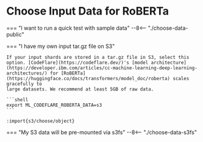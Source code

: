 # Choose Input Data for RoBERTa

=== "I want to run a quick test with sample data"
    --8<-- "./choose-data-public"
    
=== "I have my own input tar.gz file on S3"
    
    If your input shards are stored in a tar.gz file in S3, select this option. [CodeFlare](https://codeflare.dev/)'s [model architecture](https://developer.ibm.com/articles/cc-machine-learning-deep-learning-architectures/) for [RoBERTa](https://huggingface.co/docs/transformers/model_doc/roberta) scales gracefully to
    large datasets. We recommend at least 5GB of raw data.
    
    ```shell
    export ML_CODEFLARE_ROBERTA_DATA=s3
    ```

    :import{s3/choose/object}

=== "My S3 data will be pre-mounted via s3fs"
    --8<-- "./choose-data-s3fs"
